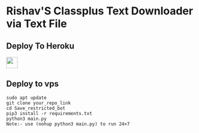 # Rishav'S Classplus Text Downloader via Text File

## Deploy To Heroku

<a href="https://heroku.com/deploy?template=https://github.com/rishavdevkr/cpdown">
     <img height="30px" src="https://img.shields.io/badge/Deploy%20To%20Heroku-blueviolet?style=for-the-badge&logo=heroku">
  </a>

## Deploy to vps

```
sudo apt update
git clone your_repo_link
cd Save_restricted_bot
pip3 install -r requirements.txt
python3 main.py
Note:- use (nohup python3 main.py) to run 24×7
```

